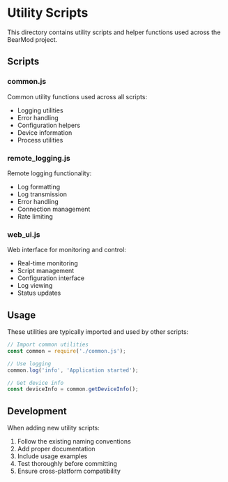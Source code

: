 # Utility Scripts

This directory contains utility scripts and helper functions used across the BearMod project.

## Scripts

### common.js
Common utility functions used across all scripts:
- Logging utilities
- Error handling
- Configuration helpers
- Device information
- Process utilities

### remote_logging.js
Remote logging functionality:
- Log formatting
- Log transmission
- Error handling
- Connection management
- Rate limiting

### web_ui.js
Web interface for monitoring and control:
- Real-time monitoring
- Script management
- Configuration interface
- Log viewing
- Status updates

## Usage

These utilities are typically imported and used by other scripts:

```javascript
// Import common utilities
const common = require('./common.js');

// Use logging
common.log('info', 'Application started');

// Get device info
const deviceInfo = common.getDeviceInfo();
```

## Development

When adding new utility scripts:
1. Follow the existing naming conventions
2. Add proper documentation
3. Include usage examples
4. Test thoroughly before committing
5. Ensure cross-platform compatibility 